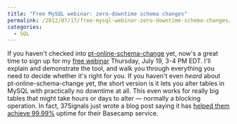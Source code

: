 ```yaml
---
title: "Free MySQL webinar: zero-downtime schema changes"
permalink: /2012/07/17/free-mysql-webinar-zero-downtime-schema-changes/
categories:
  - SQL
---
```

If you haven't checked into [pt-online-schema-change][1] yet, now's a great time to sign up for my [free webinar][2] Thursday, July 19, 3-4 PM EDT. I'll explain and demonstrate the tool, and walk you through everything you need to decide whether it's right for you.
If you haven't even *heard* about pt-online-schema-change yet, the short version is it lets you alter tables in MySQL with practically no downtime at all. This even works for really big tables that might take hours or days to alter &#8212; normally a blocking operation. In fact, 37Signals just wrote a blog post saying it has [helped them achieve 99.99%][3] uptime for their Basecamp service.

 [1]: http://www.percona.com/doc/percona-toolkit/pt-online-schema-change.html
 [2]: https://www3.gotomeeting.com/register/506420958
 [3]: http://37signals.com/svn/posts/3208-new-basecamp-available-9999-of-the-time-since-launch
